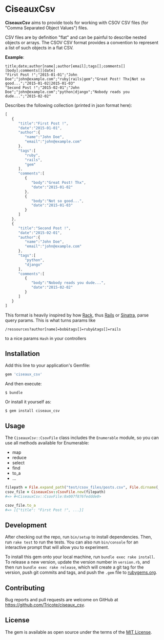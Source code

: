 # CiseauxCsv

**CiseauxCsv** aims to provide tools for working with CSOV CSV files (for "Comma Separated Object Values") files.

CSV files are by definition "flat" and can be painful to describe nested objects or arrays. The CSOV CSV format provides a convention to represent a list of such objects in a flat CSV. 


**Example**:

```csv
title;date;author[name];author[email];tags[];comments[][body];comments[][date]
"First Post !";"2015-01-01";"John Doe";"john@example.com";"ruby|rails|gem";"Great Post! Thx|Not so good...";"2015-01-02|2015-01-03"
"Second Post !";"2015-02-01";"John Doe";"john@example.com";"python|django";"Nobody reads you dude...";"2015-02-02"
```

Describes the following collection (printed in json format here): 

```js
[  
   {  
      "title":"First Post !",
      "date":"2015-01-01",
      "author":{  
         "name":"John Doe",
         "email":"john@example.com"
      },
      "tags":[  
         "ruby",
         "rails",
         "gem"
      ],
      "comments":[  
         {  
            "body":"Great Post! Thx",
            "date":"2015-01-02"
         },
         {  
            "body":"Not so good...",
            "date":"2015-01-03"
         }
      ]
   },
   {  
      "title":"Second Post !",
      "date":"2015-02-01",
      "author":{  
         "name":"John Doe",
         "email":"john@example.com"
      },
      "tags":[  
         "python",
         "django"
      ],
      "comments":[  
         {  
            "body":"Nobody reads you dude...",
            "date":"2015-02-02"
         }
      ]
   }
]
```

This format is heavily inspired by how [Rack](http://rack.github.com/), thus [Rails](http://rubyonrails.org/) or [Sinatra](http://sinatrarb.com/), parse query params. This is what turns params like 

    /ressources?author[name]=bob&tags[]=ruby&tags[]=rails

to a nice params `Hash` in your controllers


## Installation

Add this line to your application's Gemfile:

```ruby
gem 'ciseaux_csv'
```

And then execute:

    $ bundle

Or install it yourself as:

    $ gem install ciseaux_csv

## Usage

The `CiseauxCsv::CsovFile` class includes the `Enumerable` module, so you can use all methods available for Enumerable: 

* map
* reduce
* select
* find
* to_a
* ...


```ruby
filepath = File.expand_path("test/csov_files/posts.csv", File.dirname(__FILE__))
csov_file = CiseauxCsv::CsovFile.new(filepath)
#=> #<CiseauxCsv::CsovFile:0x007f876feddde0>

csov_file.to_a
#=> [{"title": "First Post !", ...}]
```

## Development

After checking out the repo, run `bin/setup` to install dependencies. Then, run `rake test` to run the tests. You can also run `bin/console` for an interactive prompt that will allow you to experiment.

To install this gem onto your local machine, run `bundle exec rake install`. To release a new version, update the version number in `version.rb`, and then run `bundle exec rake release`, which will create a git tag for the version, push git commits and tags, and push the `.gem` file to [rubygems.org](https://rubygems.org).

## Contributing

Bug reports and pull requests are welcome on GitHub at https://github.com/Tricote/ciseaux_csv.


## License

The gem is available as open source under the terms of the [MIT License](http://opensource.org/licenses/MIT).
